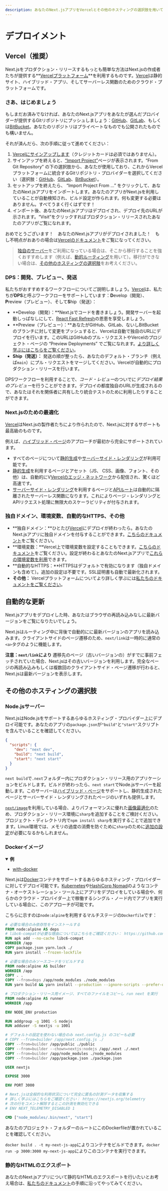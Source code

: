 ```yaml
---
description: あなたのNext.jsアプリをVercelとその他のホスティングの選択肢を用いてプロダクション・リリースしましょう。
---
```


# デプロイメント

## Vercel（推奨）

Next.jsをプロダクション・リリースするもっとも簡単な方法はNext.jsの作成者たちが提供する**[Vercelプラットフォーム](https://vercel.com)**を利用するものです。[Vercel](https://vercel.com)は静的サイト、ハイブリッド・アプリ、そしてサーバーレス関数のためのクラウド・プラットフォームです。

### さあ、はじめましょう

もしまだお済みでなければ、あなたのNext.jsアプリをあなたが選んだプロバイダーが提供するGitリポジトリにプッシュしましょう：[GitHub](https://github.com/)、[GitLab](https://gitlab.com/)、もしくは[BitBucket](https://bitbucket.org/)。あなたのリポジトリはプライベートなものでも公開されたものでも構いません。

それが済んだら、次の手順に従って進めてください：

1. [Vercelにサインアップします](https://vercel.com/signup)（クレジットカードは必須ではありません）。
2. サインアップを終えると、[“Import Project”](https://vercel.com/new)ページが表示されます。“From Git Repository” の下の選択肢から、あなたが使用しており、これからVercelプラットフォームに統合するGitリポジトリ・プロバイダーを選択してください（選択肢：[GitHub](https://vercel.com/docs/git/vercel-for-github)、[GitLab](https://vercel.com/docs/git/vercel-for-gitlab)、[BitBucket](https://vercel.com/docs/git/vercel-for-bitbucket)）。
3. セットアップを終えたら、 “Import Project From …”  をクリックして、あなたのNext.jsアプリをインポートします。あなたのアプリがNext.jsを利用していることが自動検知され、ビルド設定が作られます。何も変更する必要はありません。すべてうまく行くはずです！
4. インポート後、あなたのNext.jsアプリはデプロイされ、デプロイ先のURLが示されます。“Visit”をクリックすればプロダクション・リリースされたあなたのアプリがご覧になれます。

おめでとうございます！　あなたのNext.jsアプリがデプロイされました！　もし不明点がおありの場合は[Vercelのドキュメント](https://vercel.com/docs)をご覧になってください。

> [独自のサーバー](/docs/advanced-features/custom-server.md)をご利用になっている場合は、そこから移行することを強くおすすめします（例えば、[動的ルーティング](/docs/routing/dynamic-routes.md)を用いて）。移行ができない場合は、[その他のホスティングの選択肢](#other-hosting-options)をお考えください。

### DPS：開発、プレビュー、発送

私たちがおすすめするワークフローについてご説明しましょう。[Vercel](https://vercel.com)は、私たちが**DPS**と呼ぶワークフローをサポートしています：**D**evelop（開発）、**P**review（プレビュー）、そして**S**hip（発送）：

- **Develop（開発）：**Next.jsでコードを書きましょう。開発サーバーを起動しっぱなしにして、[React Fast Refresh](https://nextjs.org/blog/next-9-4#fast-refresh)の恩恵を享受しましょう。
- **Preview（プレビュー）：**あなたがGitHub、GitLab、ないしBitBucketのブランチに対して変更をプッシュすると、Vercelは自動で独自のURLにデプロイを行います。このURLはGitHubのプル・リクエストやVercelのプロジェクト・ページの “Preview Deployments” でご覧になれます。[より詳しく学ぶにはこちらをご覧ください](https://vercel.com/features/deployment-previews)。
- **Ship（発送）：** 発送の順が整ったら、あなたのデフォルト・ブランチ（例えば`main`）にプル・リクエストをマージしてください。Vercelが自動的にプロダクション・リリースを行います。

DPSワークフローを利用することで、*コード・レビュー*のついでに*デプロイ結果のプレビュー*を行うことができます。デプロイの都度独自のURLが生成されるので、あなたはそれを関係者に共有したり統合テストのために利用したりすることができます。

### Next.jsのための最適化

[Vercel](https://vercel.com)はNext.jsの製作者たちにより作られたので、Next.jsに対するサポートも最高級のものです。

例えば、[ハイブリッド・ページ](/docs/basic-features/pages.md)のアプローチが最初から完全にサポートされています。

- すべてのページについて[静的生成](/docs/basic-features/pages.md#static-generation)や[サーバーサイド・レンダリング](/docs/basic-features/pages.md#server-side-rendering)が利用可能です。
- [静的生成](/docs/basic-features/pages.md#static-generation)を利用するページとアセット（JS、 CSS、画像、フォント、その他）は、自動的にV[Vercelのエッジ・ネットワーク](https://vercel.com/docs/edge-network/overview)から配信され、驚くほど高速です。
- [サーバーサイド・レンダリング](/docs/basic-features/pages.md#server-side-rendering)を利用するページと[APIルート](/docs/api-routes/introduction.md)は自動的に隔離されたサーバーレス関数になります。これによりページ・レンダリングとAPIリクエスト処理に無限大のスケーラビリティが付与されます。

### 独自ドメイン、環境変数、自動的なHTTPS、その他

- **独自ドメイン：**ひとたび[Vercel](https://vercel.com)にデプロイが終わったら。あなたのNext.jsアプリに独自ドメインを付与することができます。[こちらのドキュメント](https://vercel.com/docs/custom-domains)をご覧ください。
- **環境変数：**Vercel上で環境変数を設定することもできます。[こちらのドキュメント](https://vercel.com/docs/environment-variables)をご覧ください。設定が終わるとあなたのNext.jsアプリで[これらの環境変数を利用](/docs/api-reference/next.config.js/environment-variables.md)できます。
- **自動的なHTTPS：**HTTPSはデフォルトで有効になります（独自ドメインも含めて）。追加の設定は不要です。SSL証明書も自動で最新化されます。
- **その他：** Vercelプラットフォームについてより詳しく学ぶには[私たちのドキュメントをご覧ください](https://vercel.com/docs)。

## 自動的な更新

Next.jsアプリをデプロイした時、あなたはブラウザの再読み込みなしに最新バージョンをご覧になりたいでしょう。

Next.jsはルーティング中に背後で自動的にに最新バージョンのアプリを読み込みます。クライアントサイドのページ遷移のため、`next/link`は一時的に通常の`<a>`タグのように機能します。

**注意：`next/link`により** 遷移先のページ（古いバージョンの）がすでに事前フェッチされていた場合、Next.jsはその古いバージョンを利用します。完全なページの再読み込みもしくは複数回のクライアントサイド・ページ遷移が行わると、Next.jsは最新バージョンを表示します。

## その他のホスティングの選択肢

### Node.jsサーバー

Next.jsはNode.jsをサポートするあらゆるホスティング・プロバイダー上にデプロイ可能です。あなたのアプリの`package.json`が`"build"`と`"start"`スクリプトを含んでいることを確認してください。

```json
{
  "scripts": {
    "dev": "next dev",
    "build": "next build",
    "start": "next start"
  }
}
```

`next build`で`.next`フォルダー内にプロダクション・リリース用のアプリケーションをビルドします。ビルドが終わったら、`next start`でNode.jsサーバーを起動します。このサーバーは[ハイブリッド・ページ](/docs/basic-features/pages.md)をサポートし、静的生成されたページとサーバーサイド・レンダリングされたページのいずれも提供します。

[`next/image`](/docs/basic-features/image-optimization.md)を利用している場合、よりパフォーマンスに優れた[画像最適化](/docs/basic-features/image-optimization.md)のため、プロダクション・リリース環境に`sharp`を追加することをご検討ください。プロジェクト・ディレクトリ内で`npm install sharp`を実行することで追加できます。Linux環境では、メモリの過度の消費を防ぐために`sharp`のために[追加の設定](https://sharp.pixelplumbing.com/install#linux-memory-allocator)が必要になるかもしれません。

### Dockerイメージ

<details open>
  <summary><b>例</b></summary>
  <ul>
    <li><a href="https://github.com/vercel/next.js/tree/canary/examples/with-docker">with-docker</a></li>
  </ul></details>

Next.jsは[Docker](https://www.docker.com/)コンテナをサポートするあらゆるホスティング・プロバイダーに対してデプロイ可能です。[Kubernetes](https://kubernetes.io/)や[HashiCorp Nomad](https://www.nomadproject.io/)のようなコンテナ・オーケストレーション・ツール上にアプリをデプロイをしている場合や、何らかのクラウド・プロバイダー上で稼働するシングル・ノード内でアプリを実行している場合に、このアプローチが可能です。

こちらに示すのは`node:alpine`を利用するマルチステージの`Dockerfile`です：

```Dockerfile
# 必要な場合のみ依存性をインストールする
FROM node:alpine AS deps
# libc6-compatが必要な理由についてはこちらをご確認ください： https://github.com/nodejs/docker-node/tree/b4117f9333da4138b03a546ec926ef50a31506c3#nodealpine
RUN apk add --no-cache libc6-compat
WORKDIR /app
COPY package.json yarn.lock ./
RUN yarn install --frozen-lockfile

# 必要な場合のみソースコードをリビルドする
FROM node:alpine AS builder
WORKDIR /app
COPY . .
COPY --from=deps /app/node_modules ./node_modules
RUN yarn build && yarn install --production --ignore-scripts --prefer-offline

# プロダクション・リリース用イメージ、すべてのファイルをコピーし run next を実行
FROM node:alpine AS runner
WORKDIR /app

ENV NODE_ENV production

RUN addgroup -g 1001 -S nodejs
RUN adduser -S nextjs -u 1001

# デフォルトの設定を使わない場合のみ next.config.js のコピーも必要
# COPY --from=builder /app/next.config.js ./
COPY --from=builder /app/public ./public
COPY --from=builder --chown=nextjs:nodejs /app/.next ./.next
COPY --from=builder /app/node_modules ./node_modules
COPY --from=builder /app/package.json ./package.json

USER nextjs

EXPOSE 3000

ENV PORT 3000

# Next.jsは全般的な利用状況について完全に匿名の計測データを収集する
# 詳しく学ぶにはこちらをご確認ください： https://nextjs.org/telemetry
# 次の行をコメント解除するとこの計測を無効化できる
# ENV NEXT_TELEMETRY_DISABLED 1

CMD ["node_modules/.bin/next", "start"]
```

あなたのプロジェクト・フォルダーのルートにこのDockerfileが置かれていることを確認してください。

`docker build . -t my-next-js-app`によりコンテナをビルドできます。`docker run -p 3000:3000 my-next-js-app`によりこのコンテナを実行できます。

### 静的なHTMLのエクスポート

あなたのNext.jsアプリについて静的なHTMLのエクスポートを行いたいとお考え場合は、[私たちのドキュメント](/docs/advanced-features/static-html-export.md)の手順に沿ってやってみてください。
